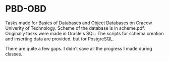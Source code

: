# PBD-OBD
Tasks made for Basics of Databases and Object Databases on Cracow Univerity of Technology. Scheme of the database is in scheme.pdf. Originally tasks were made in Oracle's SQL. The scripts for schema creation and inserting data are provided, but for PostgreSQL.

There are quite a few gaps. I didn't save all the progress I made during classes.
